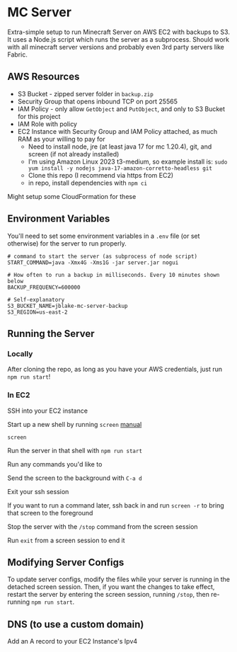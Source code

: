 # MC Server

Extra-simple setup to run Minecraft Server on AWS EC2 with backups to S3. It uses a Node.js script which runs the server as a subprocess. Should work with all minecraft server versions and probably even 3rd party servers like Fabric.

## AWS Resources

- S3 Bucket - zipped server folder in `backup.zip`
- Security Group that opens inbound TCP on port 25565
- IAM Policy - only allow `GetObject` and `PutObject`, and only to S3 Bucket for this project
- IAM Role with policy
- EC2 Instance with Security Group and IAM Policy attached, as much RAM as your willing to pay for
    - Need to install node, jre (at least java 17 for mc 1.20.4), git, and screen (if not already installed)
    - I'm using Amazon Linux 2023 t3-medium, so example install is: `sudo yum install -y nodejs java-17-amazon-corretto-headless git`
    - Clone this repo (I recommend via https from EC2)
    - in repo, install dependencies with `npm ci`

Might setup some CloudFormation for these

## Environment Variables

You'll need to set some environment variables in a `.env` file (or set otherwise) for the server to run properly.

```
# command to start the server (as subprocess of node script)
START_COMMAND=java -Xmx4G -Xms1G -jar server.jar nogui

# How often to run a backup in milliseconds. Every 10 minutes shown below
BACKUP_FREQUENCY=600000

# Self-explanatory
S3_BUCKET_NAME=jblake-mc-server-backup
S3_REGION=us-east-2
```

## Running the Server

### Locally

After cloning the repo, as long as you have your AWS credentials, just run `npm run start`!

### In EC2

SSH into your EC2 instance

Start up a new shell by running `screen` [manual](https://www.gnu.org/software/screen/manual/screen.html)

`screen`

Run the server in that shell with `npm run start`

Run any commands you'd like to

Send the screen to the background with `C-a d`

Exit your ssh session

If you want to run a command later, ssh back in and run `screen -r` to bring that screen to the foreground

Stop the server with the `/stop` command from the screen session

Run `exit` from a screen session to end it

## Modifying Server Configs

To update server configs, modify the files while your server is running in the detached screen session. Then, if you want the changes to take effect, restart the server by entering the screen session, running `/stop`, then re-running `npm run start`.

## DNS (to use a custom domain)

Add an A record to your EC2 Instance's Ipv4

